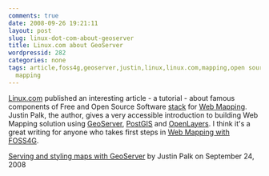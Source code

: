 ```yaml
---
comments: true
date: 2008-09-26 19:21:11
layout: post
slug: linux-dot-com-about-geoserver
title: Linux.com about GeoServer
wordpressid: 282
categories: none
tags: article,foss4g,geoserver,justin,linux,linux.com,mapping,open source,openlayers,palk,postgis,qgis,shapefile,tiger,tutorial.howto,web,web
  mapping
---
```


[Linux.com](http://www.linux.com/) published an interesting article - a tutorial - about famous components of Free and Open Source Software [stack](http://osgeo.org/) for [Web Mapping](http://en.wikipedia.org/wiki/Web_mapping). Justin Palk, the author, gives a very accessible introduction to building Web Mapping solution using [GeoServer](http://geoserver.org/), [PostGIS](http://postgis.refractions.net/) and [OpenLayers](http://openlayers.org/). I think it's a great writing for anyone who takes first steps in [Web Mapping with FOSS4G](http://oreilly.com/catalog/9780596008659/).





[Serving and styling maps with GeoServer](http://www.linux.com/feature/148307) by Justin Palk on September 24, 2008
